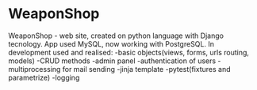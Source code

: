 # WeaponShop
WeaponShop - web site, created on python language with Django tecnology.
App used MySQL, now working with PostgreSQL.
In development used and realised:
-basic objects(views, forms, urls routing, models)
-CRUD methods
-admin panel
-authentication of users
-multiprocessing for mail sending
-jinja template
-pytest(fixtures and parametrize)
-logging
